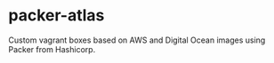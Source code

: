 # packer-atlas
Custom vagrant boxes based on AWS and Digital Ocean images using Packer from Hashicorp.
